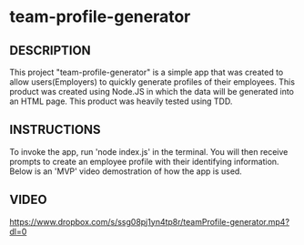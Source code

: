 # team-profile-generator

## DESCRIPTION
This project "team-profile-generator" is a simple app that was created to allow users(Employers) to quickly generate profiles of their employees. 
This product was created using Node.JS in which the data will be generated into an HTML page. This product was heavily tested using TDD. 

## INSTRUCTIONS
To invoke the app, run 'node index.js' in the terminal. You will then receive prompts to create an employee profile with their identifying information.
Below is an 'MVP' video demostration of how the app is used.


## VIDEO
https://www.dropbox.com/s/ssg08pj1yn4tp8r/teamProfile-generator.mp4?dl=0
